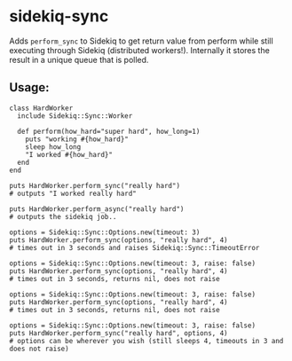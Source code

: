# sidekiq-sync

Adds `perform_sync` to Sidekiq to get return value from perform while still executing through Sidekiq (distributed workers!). Internally it stores the result in a unique queue that is polled.

## Usage:

```
class HardWorker
  include Sidekiq::Sync::Worker

  def perform(how_hard="super hard", how_long=1)
    puts "working #{how_hard}"
    sleep how_long
    "I worked #{how_hard}"
  end
end

puts HardWorker.perform_sync("really hard")
# outputs "I worked really hard"

puts HardWorker.perform_async("really hard")
# outputs the sidekiq job..

options = Sidekiq::Sync::Options.new(timeout: 3)
puts HardWorker.perform_sync(options, "really hard", 4)
# times out in 3 seconds and raises Sidekiq::Sync::TimeoutError

options = Sidekiq::Sync::Options.new(timeout: 3, raise: false)
puts HardWorker.perform_sync(options, "really hard", 4)
# times out in 3 seconds, returns nil, does not raise

options = Sidekiq::Sync::Options.new(timeout: 3, raise: false)
puts HardWorker.perform_sync(options, "really hard", 4)
# times out in 3 seconds, returns nil, does not raise

options = Sidekiq::Sync::Options.new(timeout: 3, raise: false)
puts HardWorker.perform_sync("really hard", options, 4)
# options can be wherever you wish (still sleeps 4, timeouts in 3 and does not raise)
```
